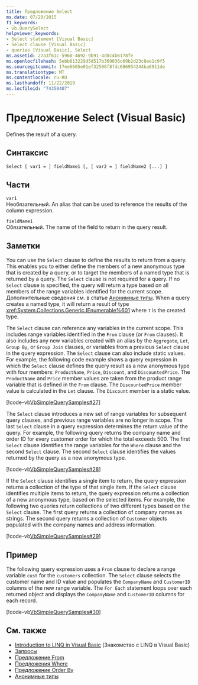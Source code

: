 ```yaml
---
title: Предложение Select
ms.date: 07/20/2015
f1_keywords:
- vb.QuerySelect
helpviewer_keywords:
- Select statement [Visual Basic]
- Select clause [Visual Basic]
- queries [Visual Basic], Select
ms.assetid: 27a3f61c-5960-4692-9b91-4d0c4b6178fe
ms.openlocfilehash: 5ebb813229d5d517b369036c69b2d23c8ee1c9f5
ms.sourcegitcommit: 17ee6605e01ef32506f8fdc686954244ba6911de
ms.translationtype: MT
ms.contentlocale: ru-RU
ms.lasthandoff: 11/22/2019
ms.locfileid: "74350407"
---
```

# <a name="select-clause-visual-basic"></a>Предложение Select (Visual Basic)
Defines the result of a query.  
  
## <a name="syntax"></a>Синтаксис  
  
```vb  
Select [ var1 = ] fieldName1 [, [ var2 = ] fieldName2 [...] ]  
```  
  
## <a name="parts"></a>Части  
 `var1`  
 Необязательный. An alias that can be used to reference the results of the column expression.  
  
 `fieldName1`  
 Обязательный. The name of the field to return in the query result.  
  
## <a name="remarks"></a>Заметки  
 You can use the `Select` clause to define the results to return from a query. This enables you to either define the members of a new anonymous type that is created by a query, or to target the members of a named type that is returned by a query. The `Select` clause is not required for a query. If no `Select` clause is specified, the query will return a type based on all members of the range variables identified for the current scope. Дополнительные сведения см. в статье [Анонимные типы](../../../visual-basic/programming-guide/language-features/objects-and-classes/anonymous-types.md). When a query creates a named type, it will return a result of type <xref:System.Collections.Generic.IEnumerable%601> where `T` is the created type.  
  
 The `Select` clause can reference any variables in the current scope. This includes range variables identified in the `From` clause (or `From` clauses). It also includes any new variables created with an alias by the `Aggregate`, `Let`, `Group By`, or `Group Join` clauses, or variables from a previous `Select` clause in the query expression. The `Select` clause can also include static values. For example, the following code example shows a query expression in which the `Select` clause defines the query result as a new anonymous type with four members: `ProductName`, `Price`, `Discount`, and `DiscountedPrice`. The `ProductName` and `Price` member values are taken from the product range variable that is defined in the `From` clause. The `DiscountedPrice` member value is calculated in the `Let` clause. The `Discount` member is a static value.  
  
 [!code-vb[VbSimpleQuerySamples#27](~/samples/snippets/visualbasic/VS_Snippets_VBCSharp/VbSimpleQuerySamples/VB/QuerySamples1.vb#27)]  
  
 The `Select` clause introduces a new set of range variables for subsequent query clauses, and previous range variables are no longer in scope. The last `Select` clause in a query expression determines the return value of the query. For example, the following query returns the company name and order ID for every customer order for which the total exceeds 500. The first `Select` clause identifies the range variables for the `Where` clause and the second `Select` clause. The second `Select` clause identifies the values returned by the query as a new anonymous type.  
  
 [!code-vb[VbSimpleQuerySamples#28](~/samples/snippets/visualbasic/VS_Snippets_VBCSharp/VbSimpleQuerySamples/VB/QuerySamples1.vb#28)]  
  
 If the `Select` clause identifies a single item to return, the query expression returns a collection of the type of that single item. If the `Select` clause identifies multiple items to return, the query expression returns a collection of a new anonymous type, based on the selected items. For example, the following two queries return collections of two different types based on the `Select` clause. The first query returns a collection of company names as strings. The second query returns a collection of `Customer` objects populated with the company names and address information.  
  
 [!code-vb[VbSimpleQuerySamples#29](~/samples/snippets/visualbasic/VS_Snippets_VBCSharp/VbSimpleQuerySamples/VB/QuerySamples1.vb#29)]  
  
## <a name="example"></a>Пример  
 The following query expression uses a `From` clause to declare a range variable `cust` for the `customers` collection. The `Select` clause selects the customer name and ID value and populates the `CompanyName` and `CustomerID` columns of the new range variable. The `For Each` statement loops over each returned object and displays the `CompanyName` and `CustomerID` columns for each record.  
  
 [!code-vb[VbSimpleQuerySamples#30](~/samples/snippets/visualbasic/VS_Snippets_VBCSharp/VbSimpleQuerySamples/VB/QuerySamples1.vb#30)]  
  
## <a name="see-also"></a>См. также

- [Introduction to LINQ in Visual Basic](../../../visual-basic/programming-guide/language-features/linq/introduction-to-linq.md) (Знакомство с LINQ в Visual Basic)
- [Запросы](../../../visual-basic/language-reference/queries/index.md)
- [Предложение From](../../../visual-basic/language-reference/queries/from-clause.md)
- [Предложения Where](../../../visual-basic/language-reference/queries/where-clause.md)
- [Предложение Order By](../../../visual-basic/language-reference/queries/order-by-clause.md)
- [Анонимные типы](../../../visual-basic/programming-guide/language-features/objects-and-classes/anonymous-types.md)
